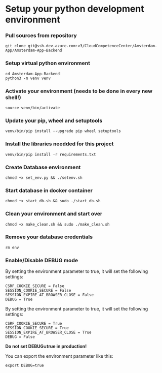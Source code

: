 # Setup your python development environment

### Pull sources from repository 
    git clone git@ssh.dev.azure.com:v3/CloudCompetenceCenter/Amsterdam-App/Amsterdam-App-Backend
 
### Setup virtual python environment
    cd Amsterdam-App-Backend
    python3 -m venv venv
 
### Activate your environment (needs to be done in every new shell!)
    source venv/bin/activate
 
### Update your pip, wheel and setuptools
    venv/bin/pip install --upgrade pip wheel setuptools
 
### Install the libraries needded for this project
    venv/bin/pip install -r requirements.txt

### Create Database environment
    chmod +x set_env.py && ./setenv.sh

### Start database in docker container
    chmod +x start_db.sh && sudo ./start_db.sh

### Clean your environment and start over
    chmod +x make_clean.sh && sudo ./make_clean.sh

### Remove your database credentials
    rm env

### Enable/Disable DEBUG mode

By setting the environment parameter to true, it will set the following settings:

    CSRF_COOKIE_SECURE = False
    SESSION_COOKIE_SECURE = False
    SESSION_EXPIRE_AT_BROWSER_CLOSE = False
    DEBUG = True

By setting the environment parameter to true, it will set the following settings:

    CSRF_COOKIE_SECURE = True
    SESSION_COOKIE_SECURE = True
    SESSION_EXPIRE_AT_BROWSER_CLOSE = True
    DEBUG = False

**Do not set DEBUG=true in production!**

You can export the environment parameter like this:

    export DEBUG=true

